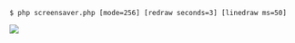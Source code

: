 `$ php screensaver.php [mode=256] [redraw seconds=3] [linedraw ms=50]`


<img src="https://raw.githubusercontent.com/jordansavant/cli_screensaver/master/cliscreensaver.gif" />
